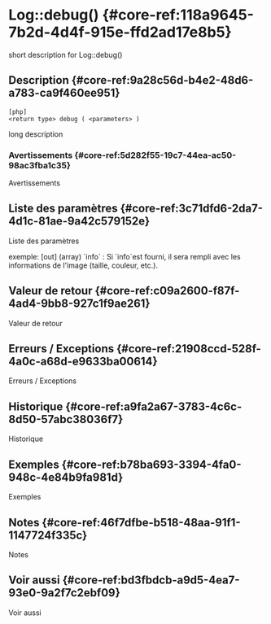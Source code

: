 # Log::debug() {#core-ref:118a9645-7b2d-4d4f-915e-ffd2ad17e8b5}

<div class="short-description">
<span class="fixme template">short description for Log::debug()</span>
</div>
<!--
<div class="applicability">
Obsolète depuis #.#.#
</div>
-->

## Description {#core-ref:9a28c56d-b4e2-48d6-a783-ca9f460ee951}

    [php]
    <return type> debug ( <parameters> )

<span class="fixme template">long description</span>

### Avertissements {#core-ref:5d282f55-19c7-44ea-ac50-98ac3fba1c35}

<span class="fixme template">Avertissements</span>

## Liste des paramètres {#core-ref:3c71dfd6-2da7-4d1c-81ae-9a42c579152e}

<span class="fixme template">Liste des paramètres</span>

<div class="fixme template">
exemple:  
[out] (array) `info`
:   Si `info`est fourni, il sera rempli avec les informations de l'image (taille, couleur, etc.).
</div>

## Valeur de retour {#core-ref:c09a2600-f87f-4ad4-9bb8-927c1f9ae261}

<span class="fixme template">Valeur de retour</span>

## Erreurs / Exceptions {#core-ref:21908ccd-528f-4a0c-a68d-e9633ba00614}

<span class="fixme template">Erreurs / Exceptions</span>

## Historique {#core-ref:a9fa2a67-3783-4c6c-8d50-57abc38036f7}

<span class="fixme template">Historique</span>

## Exemples {#core-ref:b78ba693-3394-4fa0-948c-4e84b9fa981d}

<span class="fixme template">Exemples</span>

## Notes {#core-ref:46f7dfbe-b518-48aa-91f1-1147724f335c}

<span class="fixme template">Notes</span>

## Voir aussi {#core-ref:bd3fbdcb-a9d5-4ea7-93e0-9a2f7c2ebf09}

<span class="fixme template">Voir aussi</span>
